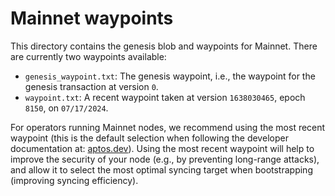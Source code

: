 # Mainnet waypoints

This directory contains the genesis blob and waypoints for Mainnet. There are currently two waypoints available:
- `genesis_waypoint.txt`: The genesis waypoint, i.e., the waypoint for the genesis transaction at version `0`.
- `waypoint.txt`: A recent waypoint taken at version `1638030465`, epoch `8150`, on `07/17/2024`.

For operators running Mainnet nodes, we recommend using the most recent waypoint (this is the default selection
when following the developer documentation at: [aptos.dev](https://aptos.dev/en)). Using the most recent waypoint
will help to improve the security of your node (e.g., by preventing long-range attacks), and allow it to select
the most optimal syncing target when bootstrapping (improving syncing efficiency).

